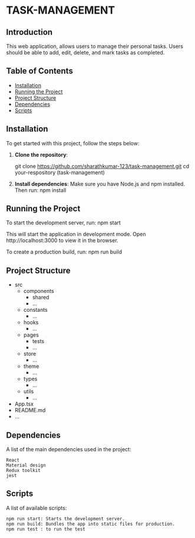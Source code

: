 # TASK-MANAGEMENT

## Introduction
This web application, allows users to manage their personal tasks. Users should be able to add, edit, delete, and mark tasks as completed.

## Table of Contents
- [Installation](#installation)
- [Running the Project](#running-the-project)
- [Project Structure](#project-structure)
- [Dependencies](#dependencies)
- [Scripts](#Scripts)

## Installation

To get started with this project, follow the steps below:

1. **Clone the repository**:

    git clone https://github.com/sharathkumar-123/task-management.git
    cd your-respository (task-management)

2. **Install dependencies**:
    Make sure you have Node.js and npm installed. 
    Then run:
    npm install

## Running the Project

To start the development server, run:
   npm start

   This will start the application in development mode. Open http://localhost:3000 to view it in the browser.

To create a production build, run:
   npm run build   

## Project Structure

- src
  - components
    - shared
    - ...
  - constants
    - ...  
  - hooks
    - ...
  - pages
    - tests
    - ...
  - store
    - ...
  - theme
    - ...
  - types
    - ...
  - utils
    - ...
- App.tsx
- README.md
- ...


## Dependencies

A list of the main dependencies used in the project:

    React
    Material design
    Redux toolkit
    jest

## Scripts

A list of available scripts:

    npm run start: Starts the development server.
    npm run build: Bundles the app into static files for production.
    npm run test : to run the test    